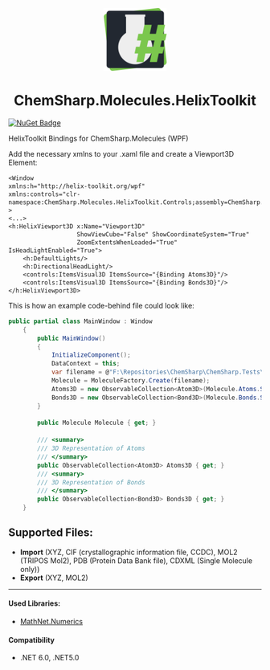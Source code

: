 ﻿<p align="center">
<img src="https://raw.githubusercontent.com/JensKrumsieck/ChemSharp/master/icon.png" height="125px" /></p>
<h1 align="center" >ChemSharp.Molecules.HelixToolkit</h1> 

[![NuGet Badge](https://buildstats.info/nuget/ChemSharp.Molecules.HelixToolkit?includePreReleases=true)](https://www.nuget.org/packages/ChemSharp.Molecules.HelixToolkit/)

HelixToolkit Bindings for ChemSharp.Molecules (WPF)

Add the necessary xmlns to your .xaml file and create a Viewport3D Element:
```xaml
<Window
xmlns:h="http://helix-toolkit.org/wpf" 
xmlns:controls="clr-namespace:ChemSharp.Molecules.HelixToolkit.Controls;assembly=ChemSharp.Molecules.HelixToolkit"
>
<...>
<h:HelixViewport3D x:Name="Viewport3D"  
                   ShowViewCube="False" ShowCoordinateSystem="True" 
                   ZoomExtentsWhenLoaded="True" IsHeadLightEnabled="True">
    <h:DefaultLights/>
    <h:DirectionalHeadLight/>
    <controls:ItemsVisual3D ItemsSource="{Binding Atoms3D}"/>
    <controls:ItemsVisual3D ItemsSource="{Binding Bonds3D}"/>
</h:HelixViewport3D>
```
This is how an example code-behind file could look like: 
```csharp
public partial class MainWindow : Window
    {
        public MainWindow()
        {
            InitializeComponent();
            DataContext = this;
            var filename = @"F:\Repositories\ChemSharp\ChemSharp.Tests\files\ptcor.mol2";
            Molecule = MoleculeFactory.Create(filename);
            Atoms3D = new ObservableCollection<Atom3D>(Molecule.Atoms.Select(s => new Atom3D(s)));
            Bonds3D = new ObservableCollection<Bond3D>(Molecule.Bonds.Select(s => new Bond3D(s)));
        }

        public Molecule Molecule { get; }

        /// <summary>
        /// 3D Representation of Atoms
        /// </summary>
        public ObservableCollection<Atom3D> Atoms3D { get; }
        /// <summary>
        /// 3D Representation of Bonds
        /// </summary>
        public ObservableCollection<Bond3D> Bonds3D { get; }
    }
  ```
  
## Supported Files:
* **Import** (XYZ, CIF (crystallographic information file, CCDC), MOL2 (TRIPOS Mol2), PDB (Protein Data Bank file), CDXML (Single Molecule only))
* **Export** (XYZ, MOL2)
  
<hr/>

#### Used Libraries:
* [MathNet.Numerics](https://github.com/mathnet/mathnet-numerics)

#### Compatibility
* .NET 6.0, .NET5.0
